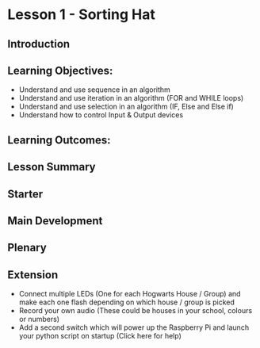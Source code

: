 # Lesson 1 - Sorting Hat

## Introduction

## Learning Objectives:

- Understand and use sequence in an algorithm
- Understand and use iteration in an algorithm (FOR and WHILE loops)
- Understand and use selection in an algorithm (IF, Else and Else if)
- Understand how to control Input & Output devices 

## Learning Outcomes:

## Lesson Summary

## Starter

## Main Development

## Plenary

## Extension

- Connect multiple LEDs (One for each Hogwarts House / Group) and make each one flash depending on which house / group is picked
- Record your own audio (These could be houses in your school, colours or numbers)
- Add a second switch which will power up the Raspberry Pi and launch your python script on startup (Click here for help)
